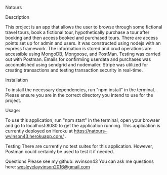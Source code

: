 Natours

Description

This project is an app that allows the user to browse through some fictional travel tours, book a fictional tour, hypothetically purchase a tour after booking and then access booked and purchased tours.  There are access points set up for admin and users.  It was constructed using nodejs with an express framework.  The information is stored and crud operations are accessible using MongoDB, Mongoose, and PostMan.  Testing was carried out with Postman.  Emails for confirmiing userdata and purchases was accomplished using sendgrid and nodemailer.  Stripe was utilized for creating transactions and testing transaction security in real-time.

Installation

To install the necessary dependencies, run "npm install" in the terminal.  Please ensure you are in the correct directory you intend to use for the project.

Usage: 

To use this application, run "npm start" in the terminal, open your browser and go to localhost:8080 to get the application running. This application is currently deployed on Heroku at https://natours-wvinson43.herokuapp.com/ .  

Testing
There are currently no test suites for this application.  However, Postman could certainly be used to test it if needed.

Questions
Please see my github: wvinson43 You can ask me questions here: wesleyclayvinson2016@gmail.com
